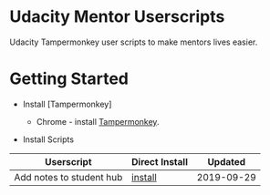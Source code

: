 # Udacity Mentor Userscripts

Udacity Tampermonkey user scripts to make mentors lives easier.

# Getting Started

- Install [Tampermonkey]

  - Chrome - install [Tampermonkey](https://tampermonkey.net/?ext=dhdg&browser=chrome).

- Install Scripts

| Userscript               | Direct Install                                                                                                   | Updated    |
| ------------------------ | ---------------------------------------------------------------------------------------------------------------- | ---------- |
| Add notes to student hub | [install](https://github.com/candy02058912/udacity-mentor-userscripts/raw/master/dist/student-hub-notes.user.js) | 2019-09-29 |
